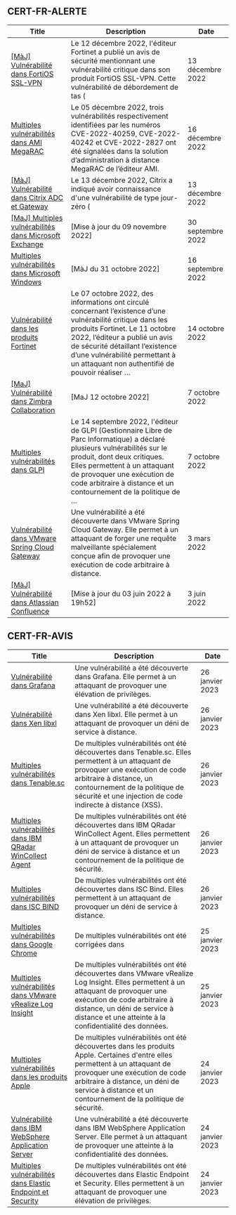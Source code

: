 
## CERT-FR-ALERTE
|Title|Description|Date|
|---|---|---|
| [[MàJ] Vulnérabilité dans FortiOS SSL-VPN](https://www.cert.ssi.gouv.fr/alerte/CERTFR-2022-ALE-012/) | Le 12 décembre 2022, l'éditeur Fortinet a publié un avis de sécurité mentionnant une vulnérabilité critique dans son produit FortiOS SSL-VPN. Cette vulnérabilité de débordement de tas ( | 13 décembre 2022 |
| [Multiples vulnérabilités dans AMI MegaRAC](https://www.cert.ssi.gouv.fr/alerte/CERTFR-2022-ALE-014/) | Le 05 décembre 2022, trois vulnérabilités respectivement identifiées par les numéros CVE-2022-40259, CVE-2022-40242 et CVE-2022-2827 ont été signalées dans la solution d’administration à distance MegaRAC de l’éditeur AMI. | 16 décembre 2022 |
| [[MàJ] Vulnérabilité dans Citrix ADC et Gateway](https://www.cert.ssi.gouv.fr/alerte/CERTFR-2022-ALE-013/) | Le 13 décembre 2022, Citrix a indiqué avoir connaissance d'une vulnérabilité de type jour-zéro ( | 13 décembre 2022 |
| [[MaJ] Multiples vulnérabilités dans Microsoft Exchange](https://www.cert.ssi.gouv.fr/alerte/CERTFR-2022-ALE-008/) | [Mise à jour du 09 novembre 2022] | 30 septembre 2022 |
| [Multiples vulnérabilités dans Microsoft Windows](https://www.cert.ssi.gouv.fr/alerte/CERTFR-2022-ALE-007/) | [MàJ du 31 octobre 2022] | 16 septembre 2022 |
| [Vulnérabilité dans les produits Fortinet](https://www.cert.ssi.gouv.fr/alerte/CERTFR-2022-ALE-011/) | Le 07 octobre 2022, des informations ont circulé concernant l’existence d’une vulnérabilité critique dans les produits Fortinet. Le 11 octobre 2022, l’éditeur a publié un avis de sécurité détaillant l’existence d’une vulnérabilité permettant à un attaquant non authentifié de pouvoir réaliser … | 14 octobre 2022 |
| [[MaJ] Vulnérabilité dans Zimbra Collaboration](https://www.cert.ssi.gouv.fr/alerte/CERTFR-2022-ALE-009/) | [MaJ 12 octobre 2022]  | 7 octobre 2022 |
| [Multiples vulnérabilités dans GLPI](https://www.cert.ssi.gouv.fr/alerte/CERTFR-2022-ALE-010/) | Le 14 septembre 2022, l'éditeur de GLPI (Gestionnaire Libre de Parc Informatique) a déclaré plusieurs vulnérabilités sur le produit, dont deux critiques. Elles permettent à un attaquant de provoquer une exécution de code arbitraire à distance et un contournement de la politique de … | 7 octobre 2022 |
| [Vulnérabilité dans VMware Spring Cloud Gateway](https://www.cert.ssi.gouv.fr/alerte/CERTFR-2022-ALE-002/) | Une vulnérabilité a été découverte dans VMware Spring Cloud Gateway. Elle permet à un attaquant de forger une requête malveillante spécialement conçue afin de provoquer une exécution de code arbitraire à distance. | 3 mars 2022 |
| [[MàJ] Vulnérabilité dans Atlassian Confluence](https://www.cert.ssi.gouv.fr/alerte/CERTFR-2022-ALE-006/) | [Mise à jour du 03 juin 2022 à 19h52] | 3 juin 2022 |
## CERT-FR-AVIS
|Title|Description|Date|
|---|---|---|
| [Vulnérabilité dans Grafana](https://www.cert.ssi.gouv.fr/avis/CERTFR-2023-AVI-0063/) | Une vulnérabilité a été découverte dans Grafana. Elle permet à un attaquant de provoquer une élévation de privilèges. | 26 janvier 2023 |
| [Vulnérabilité dans Xen libxl](https://www.cert.ssi.gouv.fr/avis/CERTFR-2023-AVI-0062/) | Une vulnérabilité a été découverte dans Xen libxl. Elle permet à un attaquant de provoquer un déni de service à distance. | 26 janvier 2023 |
| [Multiples vulnérabilités dans Tenable.sc](https://www.cert.ssi.gouv.fr/avis/CERTFR-2023-AVI-0061/) | De multiples vulnérabilités ont été découvertes dans Tenable.sc. Elles permettent à un attaquant de provoquer une exécution de code arbitraire à distance, un contournement de la politique de sécurité et une injection de code indirecte à distance (XSS). | 26 janvier 2023 |
| [Multiples vulnérabilités dans IBM QRadar WinCollect Agent](https://www.cert.ssi.gouv.fr/avis/CERTFR-2023-AVI-0060/) | De multiples vulnérabilités ont été découvertes dans IBM QRadar WinCollect Agent. Elles permettent à un attaquant de provoquer un déni de service à distance et un contournement de la politique de sécurité. | 26 janvier 2023 |
| [Multiples vulnérabilités dans ISC BIND](https://www.cert.ssi.gouv.fr/avis/CERTFR-2023-AVI-0059/) | De multiples vulnérabilités ont été découvertes dans ISC Bind. Elles permettent à un attaquant de provoquer un déni de service à distance. | 26 janvier 2023 |
| [Multiples vulnérabilités dans Google Chrome](https://www.cert.ssi.gouv.fr/avis/CERTFR-2023-AVI-0057/) | De multiples vulnérabilités ont été corrigées dans  | 25 janvier 2023 |
| [Multiples vulnérabilités dans VMware vRealize Log Insight](https://www.cert.ssi.gouv.fr/avis/CERTFR-2023-AVI-0058/) | De multiples vulnérabilités ont été découvertes dans VMware vRealize Log Insight. Elles permettent à un attaquant de provoquer une exécution de code arbitraire à distance, un déni de service à distance et une atteinte à la confidentialité des données. | 25 janvier 2023 |
| [Multiples vulnérabilités dans les produits Apple](https://www.cert.ssi.gouv.fr/avis/CERTFR-2023-AVI-0056/) | De multiples vulnérabilités ont été découvertes dans les produits Apple. Certaines d'entre elles permettent à un attaquant de provoquer une exécution de code arbitraire à distance, un déni de service à distance et un contournement de la politique de sécurité. | 24 janvier 2023 |
| [Vulnérabilité dans IBM WebSphere Application Server](https://www.cert.ssi.gouv.fr/avis/CERTFR-2023-AVI-0055/) | Une vulnérabilité a été découverte dans IBM WebSphere Application Server. Elle permet à un attaquant de provoquer une atteinte à la confidentialité des données. | 24 janvier 2023 |
| [Multiples vulnérabilités dans Elastic Endpoint et Security](https://www.cert.ssi.gouv.fr/avis/CERTFR-2023-AVI-0053/) | De multiples vulnérabilités ont été découvertes dans Elastic Endpoint et Security. Elles permettent à un attaquant de provoquer une élévation de privilèges. | 24 janvier 2023 |
